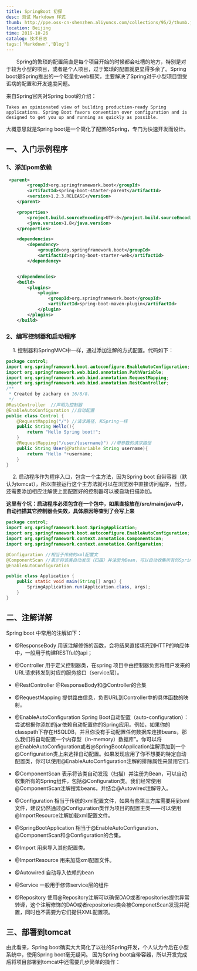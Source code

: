 ```yaml
---
title: SpringBoot 初探
desc: 测试 Markdown 样式
thumb: http://ppe.oss-cn-shenzhen.aliyuncs.com/collections/95/2/thumb.jpg
location: Beijing
time: 2019-10-26
catalog: 技术日志
tags:['Markdown','Blog']
---
```


　　Spring的繁琐的配置简直是每个项目开始的时候都会吐槽的地方，特别是对于较为小型的项目，或者是个人项目，过于繁琐的配置就更显得多余了。Spring boot是Spring推出的一个轻量化web框架，主要解决了Spring对于小型项目饱受诟病的配置和开发速度问题。


来自Spring官网对Spring boot的介绍：

```
Takes an opinionated view of building production-ready Spring applications. Spring Boot favors convention over configuration and is designed to get you up and running as quickly as possible.
```

大概意思就是Spring boot是一个简化了配置的Spring，专门为快速开发而设计。

<!--more-->

## 一、入门示例程序

###  1、添加pom依赖

```xml
 <parent>
        <groupId>org.springframework.boot</groupId>
        <artifactId>spring-boot-starter-parent</artifactId>
        <version>1.2.3.RELEASE</version>
    </parent>

    <properties>
        <project.build.sourceEncoding>UTF-8</project.build.sourceEncoding>
        <java.version>1.8</java.version>
    </properties>

    <dependencies>
        <dependency>
            <groupId>org.springframework.boot</groupId>
            <artifactId>spring-boot-starter-web</artifactId>
        </dependency>


    </dependencies>
    <build>
        <plugins>
            <plugin>
                <groupId>org.springframework.boot</groupId>
                <artifactId>spring-boot-maven-plugin</artifactId>
            </plugin>
        </plugins>
    </build>


```

### 2、编写控制器和启动程序
　 1. 控制器和SpringMVC中一样，通过添加注解的方式配置。代码如下：

```java
package control;
import org.springframework.boot.autoconfigure.EnableAutoConfiguration;
import org.springframework.web.bind.annotation.PathVariable;
import org.springframework.web.bind.annotation.RequestMapping;
import org.springframework.web.bind.annotation.RestController;
/**
 * Created by zachary on 16/8/8.
 */
@RestController  //声明为控制器
@EnableAutoConfiguration //自动配置
public class Control {
    @RequestMapping("/") //请求路径，和Spring一样
    public String Hello(){
        return "Hello Spring boot!";
    }
    @RequestMapping("/user/{username}") //带参数的请求路径
    public String User(@PathVariable String username){
        return "Hello "+username;
    }
}
```


　 2. 启动程序作为程序入口，包含一个主方法，因为Spring boot 自带容器（默认为tomcat），所以直接运行这个主方法就可以在浏览器中直接访问程序，当然，还需要添加相应注解使上面配置好的控制器可以被自动扫描添加。

**这里有个坑：启动程序必须包含在一个包中，如果直接放在/src/main/java中，自动扫描其它控制器会失效，具体原因等查到了会写上来**

```java
package control;
import org.springframework.boot.SpringApplication;
import org.springframework.boot.autoconfigure.EnableAutoConfiguration;
import org.springframework.context.annotation.ComponentScan;
import org.springframework.context.annotation.Configuration;

@Configuration //相当于传统的xml配置文
@ComponentScan //表示将该类自动发现（扫描）并注册为Bean，可以自动收集所有的Spring组件，包括@Configuration类。我们经常使用@ComponentScan注解搜索beans，并结合@Autowired注解导入。
@EnableAutoConfiguration

public class Application {
    public static void main(String[] args) {
        SpringApplication.run(Application.class, args);
    }
}
```

## 二、注解详解

Spring boot 中常用的注解如下：

* @ResponseBody
用该注解修饰的函数，会将结果直接填充到HTTP的响应体中，一般用于构建RESTful的api；

* @Controller
用于定义控制器类，在spring 项目中由控制器负责将用户发来的URL请求转发到对应的服务接口（service层）。

* @RestController
@ResponseBody和@Controller的合集

* @RequestMapping
提供路由信息，负责URL到Controller中的具体函数的映射。

* @EnableAutoConfiguration
Spring Boot自动配置（auto-configuration）：尝试根据你添加的jar依赖自动配置你的Spring应用。例如，如果你的classpath下存在HSQLDB，并且你没有手动配置任何数据库连接beans，那么我们将自动配置一个内存型（in-memory）数据库”。你可以将@EnableAutoConfiguration或者@SpringBootApplication注解添加到一个@Configuration类上来选择自动配置。如果发现应用了你不想要的特定自动配置类，你可以使用@EnableAutoConfiguration注解的排除属性来禁用它们.

* @ComponentScan
表示将该类自动发现（扫描）并注册为Bean，可以自动收集所有的Spring组件，包括@Configuration类。我们经常使用@ComponentScan注解搜索beans，并结合@Autowired注解导入。

* @Configuration
相当于传统的xml配置文件，如果有些第三方库需要用到xml文件，建议仍然通过@Configuration类作为项目的配置主类——可以使用@ImportResource注解加载xml配置文件。

* @SpringBootApplication
相当于@EnableAutoConfiguration、@ComponentScan和@Configuration的合集。

* @Import
用来导入其他配置类。

* @ImportResource
用来加载xml配置文件。

* @Autowired
自动导入依赖的bean

* @Service
一般用于修饰service层的组件

* @Repository
使用@Repository注解可以确保DAO或者repositories提供异常转译，这个注解修饰的DAO或者repositories类会被ComponetScan发现并配置，同时也不需要为它们提供XML配置项。


## 三、部署到tomcat

由此看来，Spring boot确实大大简化了以往的Spring开发，个人认为今后在小型系统中，使用Spring boot毫无疑问。
因为Spring boot自带容器，所以开发完成后将项目部署到tomcat中还需要几步简单的操作：
